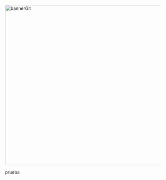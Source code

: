 <img width="518" alt="bannerGit" src="https://github.com/user-attachments/assets/441b0796-de92-475f-96ec-3eac2492f07a">

prueba
